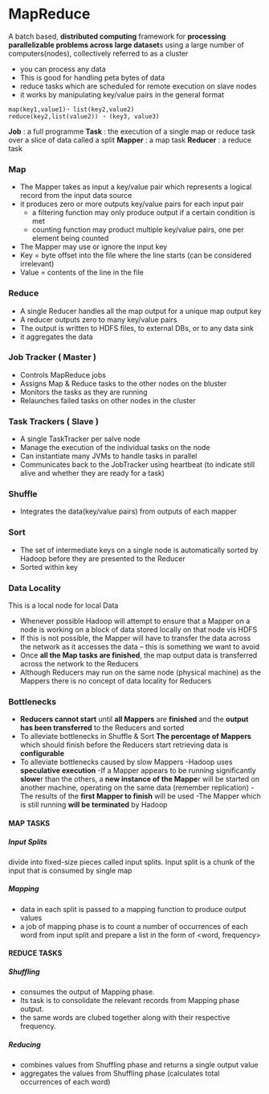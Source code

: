 # MapReduce

A batch based, **distributed computing** framework for **processing parallelizable problems across large dataset**s using a large number of computers(nodes), collectively referred to as a cluster
- you can process any data
- This is good for handling peta bytes of data
- reduce tasks which are scheduled for remote execution on slave nodes
- it works by manipulating key/value pairs in the general format
```
map(key1,value1)➝ list(key2,value2)
reduce(key2,list(value2)) ➝ (key3, value3)
```

**Job** : a full programme
**Task** : the execution of a single map or reduce task over a slice of data called a split
**Mapper** : a map task
**Reducer** : a reduce task


### Map
- The Mapper takes as input a key/value pair which represents a logical record from the input data source
- it produces zero or more outputs key/value pairs for each input pair
	- a filtering function may only produce output if a certain condition is met
	- counting function may product multiple key/value pairs, one per element being counted
- The Mapper may use or ignore the input key
- Key = byte offset into the file where the line starts (can be considered irrelevant)
- Value = contents of the line in the file

### Reduce
- A single Reducer handles all the map output for a unique map output key
- A reducer outputs zero to many key/value pairs
- The output is written to HDFS files, to external DBs, or to any data sink
- it aggregates the data

### Job Tracker ( Master )
 - Controls MapReduce jobs
 - Assigns Map & Reduce tasks to the other nodes on the bluster
 - Monitors the tasks as they are running
 - Relaunches failed tasks on other nodes in the cluster

### Task Trackers ( Slave )
- A single TaskTracker per salve node
- Manage the execution of the individual tasks on the node
- Can instantiate many JVMs to handle tasks in parallel
- Communicates back to the JobTracker using heartbeat (to indicate still alive and whether they are ready for a task)

### Shuffle
- Integrates the data(key/value pairs) from outputs of each mapper

### Sort
- The set of intermediate keys on a single node is automatically sorted by Hadoop before they are presented to the Reducer
- Sorted within key




### Data Locality 
This is a local node for local Data
- Whenever possible Hadoop will attempt to ensure that a Mapper on a node is working on a block of data stored locally on that node vis HDFS
- If this is not possible, the Mapper will have to transfer the data across the network as it accesses the data – this is something we want to avoid
- Once **all the Map tasks are finished**, the map output data is transferred across the network to the Reducers
- Although Reducers may run on the same node (physical machine) as the Mappers there is no concept of data locality for Reducers

### Bottlenecks
- **Reducers cannot start** until **all Mappers** are **finished** and the **output has been transferred** to the Reducers and sorted
- To alleviate bottlenecks in Shuffle & Sort 
  **The percentage of Mappers** which should finish before the Reducers start retrieving data is **configurable**
- To alleviate bottlenecks caused by slow Mappers -Hadoop uses **speculative execution**
  -If a Mapper appears to be running significantly **slowe**r than the others, a **new instance of the Mappe**r will be started on another machine, operating on the same data (remember replication)
  -The results of the **first Mapper to finish** will be used
  -The Mapper which is still running **will be terminated** by Hadoop


#### MAP TASKS
##### Input Splits
divide into fixed-size pieces called input splits. Input split is a chunk of the input that is consumed by single map

##### Mapping
- data in each split is passed to a mapping function to produce output values
- a job of mapping phase is to count a number of occurrences of each word from input split and prepare a list in the form of <word, frequency>


#### REDUCE TASKS
##### Shuffling
- consumes the output of Mapping phase.
- Its task is to consolidate the relevant records from Mapping phase output.
- the same words are clubed together along with their respective frequency.

##### Reducing
- combines values from Shuffling phase and returns a single output value
- aggregates the values from Shuffling phase (calculates total occurrences of each word)
